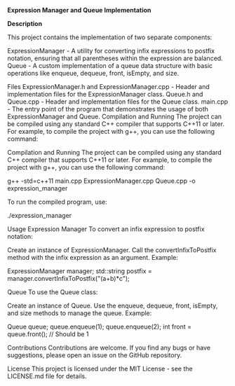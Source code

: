 **Expression Manager and Queue Implementation**

**Description**

This project contains the implementation of two separate components:

ExpressionManager - A utility for converting infix expressions to postfix notation, ensuring that all parentheses within the expression are balanced.
Queue - A custom implementation of a queue data structure with basic operations like enqueue, dequeue, front, isEmpty, and size.

Files
ExpressionManager.h and ExpressionManager.cpp - Header and implementation files for the ExpressionManager class.
Queue.h and Queue.cpp - Header and implementation files for the Queue class.
main.cpp - The entry point of the program that demonstrates the usage of both ExpressionManager and Queue.
Compilation and Running
The project can be compiled using any standard C++ compiler that supports C++11 or later. For example, to compile the project with g++, you can use the following command:

Compilation and Running
The project can be compiled using any standard C++ compiler that supports C++11 or later. For example, to compile the project with g++, you can use the following command:

g++ -std=c++11 main.cpp ExpressionManager.cpp Queue.cpp -o expression_manager

To run the compiled program, use:

./expression_manager


Usage
Expression Manager
To convert an infix expression to postfix notation:

Create an instance of ExpressionManager.
Call the convertInfixToPostfix method with the infix expression as an argument.
Example:

ExpressionManager manager;
std::string postfix = manager.convertInfixToPostfix("(a+b)*c");


Queue
To use the Queue class:

Create an instance of Queue.
Use the enqueue, dequeue, front, isEmpty, and size methods to manage the queue.
Example:

Queue queue;
queue.enqueue(1);
queue.enqueue(2);
int front = queue.front(); // Should be 1

Contributions
Contributions are welcome. If you find any bugs or have suggestions, please open an issue on the GitHub repository.

License
This project is licensed under the MIT License - see the LICENSE.md file for details.

